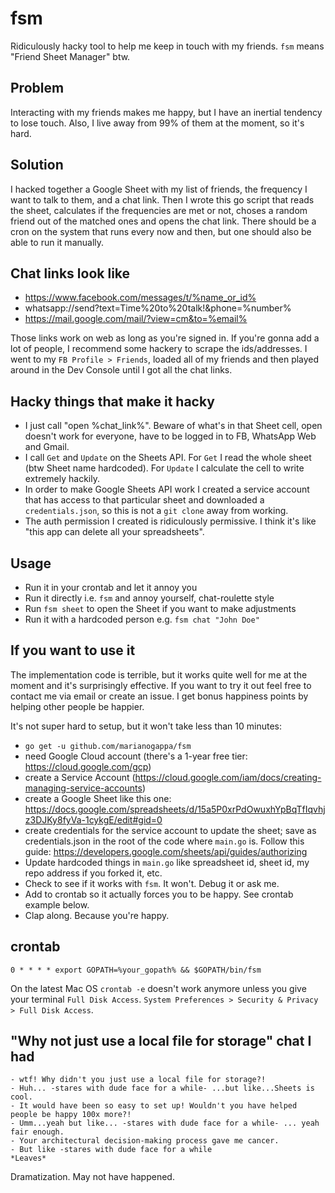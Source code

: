 # fsm
Ridiculously hacky tool to help me keep in touch with my friends. `fsm` means "Friend Sheet Manager" btw.

## Problem

Interacting with my friends makes me happy, but I have an inertial tendency to lose touch. Also, I live away from 99% of them at the moment, so it's hard.

## Solution

I hacked together a Google Sheet with my list of friends, the frequency I want to talk to them, and a chat link. Then I wrote this go script that reads the sheet, calculates if the frequencies are met or not, choses a random friend out of the matched ones and opens the chat link. There should be a cron on the system that runs every now and then, but one should also be able to run it manually.

## Chat links look like

- https://www.facebook.com/messages/t/%name_or_id%
- whatsapp://send?text=Time%20to%20talk!&phone=%number%
- https://mail.google.com/mail/?view=cm&to=%email%

Those links work on web as long as you're signed in. If you're gonna add a lot of people, I recommend some hackery to scrape the ids/addresses. I went to my `FB Profile > Friends`, loaded all of my friends and then played around in the Dev Console until I got all the chat links.

## Hacky things that make it hacky

- I just call "open %chat_link%". Beware of what's in that Sheet cell, open doesn't work for everyone, have to be logged in to FB, WhatsApp Web and Gmail.
- I call `Get` and `Update` on the Sheets API. For `Get` I read the whole sheet (btw Sheet name hardcoded). For `Update` I calculate the cell to write extremely hackily.
- In order to make Google Sheets API work I created a service account that has access to that particular sheet and downloaded a `credentials.json`, so this is not a `git clone` away from working.
- The auth permission I created is ridiculously permissive. I think it's like "this app can delete all your spreadsheets".

## Usage

- Run it in your crontab and let it annoy you
- Run it directly i.e. `fsm` and annoy yourself, chat-roulette style
- Run `fsm sheet` to open the Sheet if you want to make adjustments
- Run it with a hardcoded person e.g. `fsm chat "John Doe"`

## If you want to use it

The implementation code is terrible, but it works quite well for me at the moment and it's surprisingly effective. If you want to try it out feel free to contact me via email or create an issue. I get bonus happiness points by helping other people be happier.

It's not super hard to setup, but it won't take less than 10 minutes: 

- `go get -u github.com/marianogappa/fsm`
- need Google Cloud account (there's a 1-year free tier: https://cloud.google.com/gcp)
- create a Service Account (https://cloud.google.com/iam/docs/creating-managing-service-accounts)
- create a Google Sheet like this one: https://docs.google.com/spreadsheets/d/15a5P0xrPdOwuxhYpBqTfIqvhjz3DJKy8fyVa-1cykgE/edit#gid=0
- create credentials for the service account to update the sheet; save as credentials.json in the root of the code where `main.go` is. Follow this guide: https://developers.google.com/sheets/api/guides/authorizing
- Update hardcoded things in `main.go` like spreadsheet id, sheet id, my repo address if you forked it, etc.
- Check to see if it works with `fsm`. It won't. Debug it or ask me.
- Add to crontab so it actually forces you to be happy. See crontab example below.
- Clap along. Because you're happy.

## crontab

```
0 * * * * export GOPATH=%your_gopath% && $GOPATH/bin/fsm
```

On the latest Mac OS `crontab -e` doesn't work anymore unless you give your terminal `Full Disk Access`. `System Preferences > Security & Privacy > Full Disk Access`.

## "Why not just use a local file for storage" chat I had

```
- wtf! Why didn't you just use a local file for storage?!
- Huh... -stares with dude face for a while- ...but like...Sheets is cool.
- It would have been so easy to set up! Wouldn't you have helped people be happy 100x more?!
- Umm...yeah but like... -stares with dude face for a while- ... yeah fair enough.
- Your architectural decision-making process gave me cancer.
- But like -stares with dude face for a while
*Leaves*
```

Dramatization. May not have happened.


